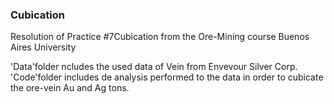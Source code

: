 ### Cubication

Resolution of Practice #7Cubication from the Ore-Mining course Buenos Aires University

'Data'folder ncludes the used data of Vein  from Envevour Silver Corp. 
'Code'folder includes de analysis performed to the data in order to cubicate the ore-vein Au and Ag tons.




 
